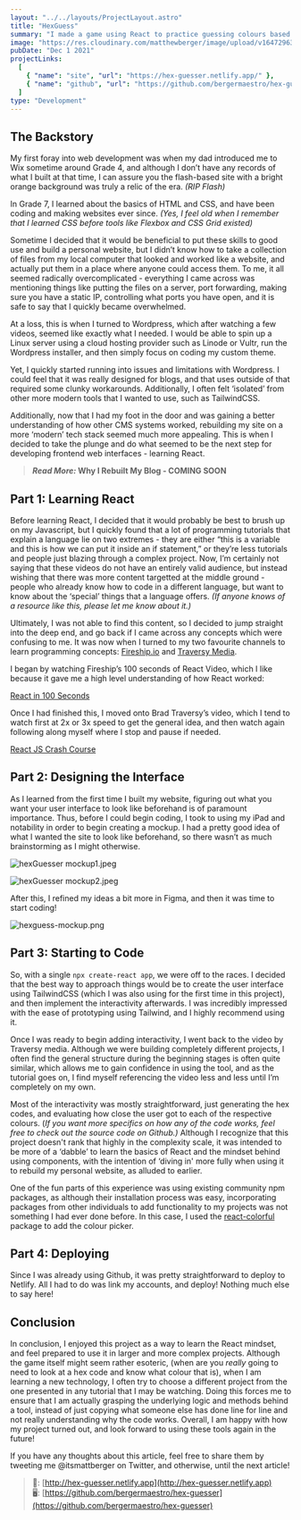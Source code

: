 ```yaml
---
layout: "../../layouts/ProjectLayout.astro"
title: "HexGuess"
summary: "I made a game using React to practice guessing colours based on their hex codes"
image: "https://res.cloudinary.com/matthewberger/image/upload/v1647296367/Hex_Guess_Screenshot_eaf42ef385.png"
pubDate: "Dec 1 2021"
projectLinks:
  [
    { "name": "site", "url": "https://hex-guesser.netlify.app/" },
    { "name": "github", "url": "https://github.com/bergermaestro/hex-guesser" },
  ]
type: "Development"
---
```


## The Backstory

My first foray into web development was when my dad introduced me to Wix sometime around Grade 4, and although I don’t have any records of what I built at that time, I can assure you the flash-based site with a bright orange background was truly a relic of the era. _(RIP Flash)_

In Grade 7, I learned about the basics of HTML and CSS, and have been coding and making websites ever since. _(Yes, I feel old when I remember that I learned CSS before tools like Flexbox and CSS Grid existed)_

Sometime I decided that it would be beneficial to put these skills to good use and build a personal website, but I didn’t know how to take a collection of files from my local computer that looked and worked like a website, and actually put them in a place where anyone could access them. To me, it all seemed radically overcomplicated - everything I came across was mentioning things like putting the files on a server, port forwarding, making sure you have a static IP, controlling what ports you have open, and it is safe to say that I quickly became overwhelmed.

At a loss, this is when I turned to Wordpress, which after watching a few videos, seemed like exactly what I needed. I would be able to spin up a Linux server using a cloud hosting provider such as Linode or Vultr, run the Wordpress installer, and then simply focus on coding my custom theme.

Yet, I quickly started running into issues and limitations with Wordpress. I could feel that it was really designed for blogs, and that uses outside of that required some clunky workarounds. Additionally, I often felt ‘isolated’ from other more modern tools that I wanted to use, such as TailwindCSS.

Additionally, now that I had my foot in the door and was gaining a better understanding of how other CMS systems worked, rebuilding my site on a more ‘modern’ tech stack seemed much more appealing. This is when I decided to take the plunge and do what seemed to be the next step for developing frontend web interfaces - learning React.

> **_Read More:_ Why I Rebuilt My Blog - COMING SOON**

## Part 1: Learning React

Before learning React, I decided that it would probably be best to brush up on my Javascript, but I quickly found that a lot of programming tutorials that explain a language lie on two extremes - they are either “this is a variable and this is how we can put it inside an if statement,” or they’re less tutorials and people just blazing through a complex project. Now, I’m certainly not saying that these videos do not have an entirely valid audience, but instead wishing that there was more content targetted at the middle ground - people who already know how to code in a different language, but want to know about the ‘special’ things that a language offers. _(If anyone knows of a resource like this, please let me know about it.)_

Ultimately, I was not able to find this content, so I decided to jump straight into the deep end, and go back if I came across any concepts which were confusing to me. It was now when I turned to my two favourite channels to learn programming concepts: [Fireship.io](https://www.youtube.com/channel/UCsBjURrPoezykLs9EqgamOA) and [Traversy Media](https://www.youtube.com/channel/UC29ju8bIPH5as8OGnQzwJyA).

I began by watching Fireship’s 100 seconds of React Video, which I like because it gave me a high level understanding of how React worked:

[React in 100 Seconds](https://www.youtube.com/watch?v=Tn6-PIqc4UM&feature=youtu.be)

Once I had finished this, I moved onto Brad Traversy’s video, which I tend to watch first at 2x or 3x speed to get the general idea, and then watch again following along myself where I stop and pause if needed.

[React JS Crash Course](https://www.youtube.com/watch?v=w7ejDZ8SWv8&t=1502s)

## Part 2: Designing the Interface

As I learned from the first time I built my website, figuring out what you want your user interface to look like beforehand is of paramount importance. Thus, before I could begin coding, I took to using my iPad and notability in order to begin creating a mockup. I had a pretty good idea of what I wanted the site to look like beforehand, so there wasn’t as much brainstorming as I might otherwise.

![hexGuesser mockup1.jpeg](https://res.cloudinary.com/matthewberger/image/upload/v1647712233/hex_Guesser_mockup1_d3f02db4e7.jpg)

![hexGuesser mockup2.jpeg](https://res.cloudinary.com/matthewberger/image/upload/v1647712232/hex_Guesser_mockup2_de05f21618.jpg)

After this, I refined my ideas a bit more in Figma, and then it was time to start coding!

![hexguess-mockup.png](https://res.cloudinary.com/matthewberger/image/upload/v1647712232/hexguess_mockup_839f2af8bf.png)

## Part 3: Starting to Code

So, with a single `npx create-react app`, we were off to the races. I decided that the best way to approach things would be to create the user interface using TailwindCSS (which I was also using for the first time in this project), and then implement the interactivity afterwards. I was incredibly impressed with the ease of prototyping using Tailwind, and I highly recommend using it.

Once I was ready to begin adding interactivity, I went back to the video by Traversy media. Although we were building completely different projects, I often find the general structure during the beginning stages is often quite similar, which allows me to gain confidence in using the tool, and as the tutorial goes on, I find myself referencing the video less and less until I’m completely on my own.

Most of the interactivity was mostly straightforward, just generating the hex codes, and evaluating how close the user got to each of the respective colours. (_If you want more specifics on how any of the code works, feel free to check out the source code on Github.)_ Although I recognize that this project doesn't rank that highly in the complexity scale, it was intended to be more of a ‘dabble’ to learn the basics of React and the mindset behind using components, with the intention of ‘diving in' more fully when using it to rebuild my personal website, as alluded to earlier.

One of the fun parts of this experience was using existing community npm packages, as although their installation process was easy, incorporating packages from other individuals to add functionality to my projects was not something I had ever done before. In this case, I used the [react-colorful](https://omgovich.github.io/react-colorful/) package to add the colour picker.

## Part 4: Deploying

Since I was already using Github, it was pretty straightforward to deploy to Netlify. All I had to do was link my accounts, and deploy! Nothing much else to say here!

## Conclusion

In conclusion, I enjoyed this project as a way to learn the React mindset, and feel prepared to use it in larger and more complex projects. Although the game itself might seem rather esoteric, (when are you _really_ going to need to look at a hex code and know what colour that is), when I am learning a new technology, I often try to choose a different project from the one presented in any tutorial that I may be watching. Doing this forces me to ensure that I am actually grasping the underlying logic and methods behind a tool, instead of just copying what someone else has done line for line and not really understanding why the code works. Overall, I am happy with how my project turned out, and look forward to using these tools again in the future!

If you have any thoughts about this article, feel free to share them by tweeting me @itsmattberger on Twitter, and otherwise, until the next article!

> 🔗: [http://hex-guesser.netlify.app](http://hex-guesser.netlify.app)  
> 🖥️: [https://github.com/bergermaestro/hex-guesser](https://github.com/bergermaestro/hex-guesser)
